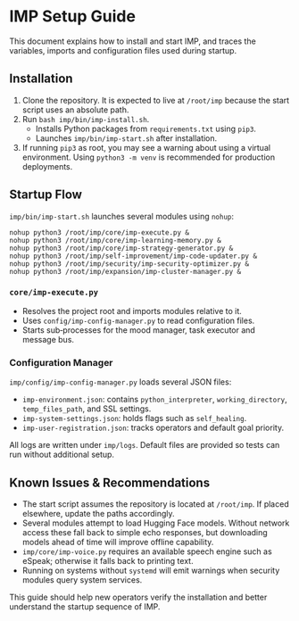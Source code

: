 # IMP Setup Guide

This document explains how to install and start IMP, and traces the
variables, imports and configuration files used during startup.

## Installation
1. Clone the repository. It is expected to live at `/root/imp` because
the start script uses an absolute path.
2. Run `bash imp/bin/imp-install.sh`.
   - Installs Python packages from `requirements.txt` using `pip3`.
   - Launches `imp/bin/imp-start.sh` after installation.
3. If running `pip3` as root, you may see a warning about using a
   virtual environment. Using `python3 -m venv` is recommended for
   production deployments.

## Startup Flow
`imp/bin/imp-start.sh` launches several modules using `nohup`:

```
nohup python3 /root/imp/core/imp-execute.py &
nohup python3 /root/imp/core/imp-learning-memory.py &
nohup python3 /root/imp/core/imp-strategy-generator.py &
nohup python3 /root/imp/self-improvement/imp-code-updater.py &
nohup python3 /root/imp/security/imp-security-optimizer.py &
nohup python3 /root/imp/expansion/imp-cluster-manager.py &
```

### `core/imp-execute.py`
- Resolves the project root and imports modules relative to it.
- Uses `config/imp-config-manager.py` to read configuration files.
- Starts sub‑processes for the mood manager, task executor and message
  bus.

### Configuration Manager
`imp/config/imp-config-manager.py` loads several JSON files:
- `imp-environment.json`: contains `python_interpreter`,
  `working_directory`, `temp_files_path`, and SSL settings.
- `imp-system-settings.json`: holds flags such as `self_healing`.
- `imp-user-registration.json`: tracks operators and default goal
  priority.

All logs are written under `imp/logs`. Default files are provided so
tests can run without additional setup.

## Known Issues & Recommendations
- The start script assumes the repository is located at `/root/imp`. If
  placed elsewhere, update the paths accordingly.
- Several modules attempt to load Hugging Face models. Without network
  access these fall back to simple echo responses, but downloading
  models ahead of time will improve offline capability.
- `imp/core/imp-voice.py` requires an available speech engine such as
  eSpeak; otherwise it falls back to printing text.
- Running on systems without `systemd` will emit warnings when security
  modules query system services.

This guide should help new operators verify the installation and better
understand the startup sequence of IMP.
